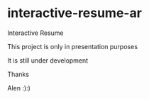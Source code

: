 # interactive-resume-ar
Interactive Resume

This project is only in presentation purposes

It is still under development

Thanks

Alen :):)

